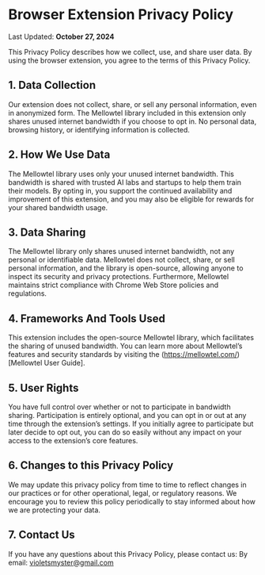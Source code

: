 # Browser Extension Privacy Policy

Last Updated: **October 27, 2024**

This Privacy Policy describes how we collect, use, and share user data. By using the browser extension, you agree to the terms of this Privacy Policy.

## 1. Data Collection

Our extension does not collect, share, or sell any personal information, even in anonymized form. The Mellowtel library included in this extension only shares unused internet bandwidth if you choose to opt in. No personal data, browsing history, or identifying information is collected.

## 2. How We Use Data

The Mellowtel library uses only your unused internet bandwidth. This bandwidth is shared with trusted AI labs and startups to help them train their models. By opting in, you support the continued availability and improvement of this extension, and you may also be eligible for rewards for your shared bandwidth usage.

## 3. Data Sharing

The Mellowtel library only shares unused internet bandwidth, not any personal or identifiable data. Mellowtel does not collect, share, or sell personal information, and the library is open-source, allowing anyone to inspect its security and privacy protections. Furthermore, Mellowtel maintains strict compliance with Chrome Web Store policies and regulations.

## 4. Frameworks And Tools Used

This extension includes the open-source Mellowtel library, which facilitates the sharing of unused bandwidth. You can learn more about Mellowtel’s features and security standards by visiting the (https://mellowtel.com/)[Mellowtel User Guide].

## 5. User Rights

You have full control over whether or not to participate in bandwidth sharing. Participation is entirely optional, and you can opt in or out at any time through the extension’s settings. If you initially agree to participate but later decide to opt out, you can do so easily without any impact on your access to the extension’s core features.

## 6. Changes to this Privacy Policy

We may update this privacy policy from time to time to reflect changes in our practices or for other operational, legal, or regulatory reasons. We encourage you to review this policy periodically to stay informed about how we are protecting your data.

## 7. Contact Us

If you have any questions about this Privacy Policy, please contact us:
By email: violetsmyster@gmail.com
